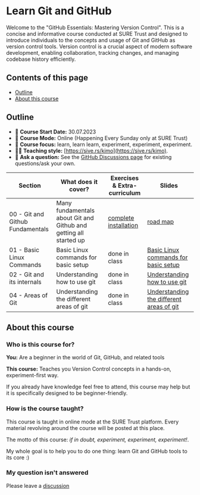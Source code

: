 # Learn Git and GitHub

Welcome to the "GitHub Essentials: Mastering Version Control". This is a concise and informative course conducted at SURE Trust and designed to introduce individuals to the concepts and usage of Git and GitHub as version control tools. Version control is a crucial aspect of modern software development, enabling collaboration, tracking changes, and managing codebase history efficiently.


## Contents of this page

* [Outline](https://github.com/Harshee-Pitroda/Git-Version-Control#Outline)
* [About this course](https://github.com/Harshee-Pitroda/Git-Version-Control#about-this-course)

## Outline

* 📖 **Course Start Date:** 30.07.2023
* 🎥 **Course Mode:** Online (Happening Every Sunday only at SURE Trust)
* 🔬 **Course focus:** learn, learn learn, experiment, experiment, experiment.
* 🏃‍♂️ **Teaching style:** [https://sive.rs/kimo](https://sive.rs/kimo).
* 🤔 **Ask a question:** See the [GitHub Discussions page](https://github.com/Harshee-Pitroda/Git-Version-Control/discussions) for existing questions/ask your own.

| **Section** | **What does it cover?** | **Exercises & Extra-curriculum** | **Slides** |
| ----- | ----- | ----- | ----- |
| 00 - Git and Github Fundamentals | Many fundamentals about Git and Github and getting all started up | [complete installation](https://github.com/Harshee-Pitroda/Git-Version-Control/blob/main/SETUP.MD) | [road map](https://github.com/Harshee-Pitroda/Git-Version-Control/blob/main/Materials/1%20-%20Roadmap.jpg) |
| 01 - Basic Linux Commands | Basic Linux commands for basic setup | done in class | [Basic Linux commands for basic setup](https://github.com/Harshee-Pitroda/Git-Version-Control/blob/main/Materials/GIT%20and%20Github%20session%202.pptx) |
| 02 - Git and its internals | Understanding how to use git | done in class | [Understanding how to use git](https://github.com/Harshee-Pitroda/Git-Version-Control/blob/main/Materials/GIT%20and%20Github%20session%203.pptx) |
| 04 - Areas of Git | Understanding the different areas of git | done in class | [Understanding the different areas of git](https://github.com/Harshee-Pitroda/Git-Version-Control/blob/main/Materials/GIT%20and%20Github%20session%204.pptx) |

## About this course

### Who is this course for?

**You:** Are a beginner in the world of Git, GitHub, and related tools

**This course:** Teaches you Version Control concepts in a hands-on, experiment-first way.

If you already have knowledge feel free to attend, this course may help but it is specifically designed to be beginner-friendly.

### How is the course taught?

This course is taught in online mode at the SURE Trust platform. Every material revolving around the course will be posted at this place.

The motto of this course: *if in doubt, experiment, experiment, experiment!*.

My whole goal is to help you to do one thing: learn Git and GitHub tools to its core :)


### My question isn't answered 

Please leave a [discussion](https://github.com/Harshee-Pitroda/Git-Version-Control/discussions)
